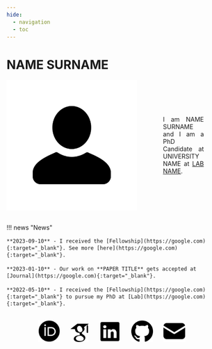 ```yaml
---
hide:
  - navigation
  - toc
---
```

<style>
  :root {
    --contact-icon-filter: invert(0%);
  }
  [data-md-color-scheme="slate"] {
    --contact-icon-filter: invert(100%);
  }
  .contact-icon {
    filter: var(--contact-icon-filter);
  }
  /* Set the initial color */
  a:hover {
      /* Set the color on hover */
      filter: brightness(100%) invert(80%);
      transition: filter 0.3s ease-in-out;
  }
  .img-text {
    display: flex;
  }
  .img-text-div {
    margin-right: 50px;
    margin-left: 50px;
  }
  @media screen and (max-width: 800px) {
    .img-text {
      flex-direction: column;
    }
    .img-text-div {
      margin-right: 20px;
      margin-left: 20px;
    }
  }
  @media screen and (max-width: 600px) {
    .img-text-div {
      margin-right: 5px;
      margin-left: 5px;
    }
  }
</style>

# NAME SURNAME
<div class="img-text" style="align-items: center;">
  <img style="float: right; margin-right: 10px;" width="300" height="300" src="./assets/avatar.png" />
  <div class="img-text-div" style="text-align: justify;"> 
    I am NAME SURNAME and I am a PhD Candidate at UNIVERSITY NAME at <a href="https://google.com" target="_blank">LAB NAME</a>.
  </div>
</div>
<br clear="left"/>

!!! news "News"

    **2023-09-10** - I received the [Fellowship](https://google.com){:target="_blank"}. See more [here](https://google.com){:target="_blank"}.

    **2023-01-10** - Our work on **PAPER TITLE** gets accepted at [Journal](https://google.com){:target="_blank"}.

    **2022-05-10** - I received the [Fellowship](https://google.com){:target="_blank"} to pursue my PhD at [Lab](https://google.com){:target="_blank"}.

<br clear="left"/>
<div style="align-items: center; display: block; text-align: center;">
  <a class="contact-icon" target="_blank" href="https://orcid.org"> <img style="float: center; margin-right: 20px" width="50" height="50" src="./assets/ORCIDiD.png"></a>
  <a class="contact-icon" target="_blank" href="https://scholar.google.com"> <img style="float: center; margin-right: 20px" width="42" height="42" src="./assets/googlescholar.png"></a>
  <a class="contact-icon" target="_blank" href="https://www.linkedin.com"> <img style="float: center; margin-right: 20px" width="50" height="50" src="./assets/linkedin.png"></a>
  <a class="contact-icon" target="_blank" href="https://github.com"> <img style="float: center; margin-right: 20px" width="50" height="50" src="./assets/github.png"></a>
  <a class="contact-icon" target="_blank" href="mailto:EMAIL"> <img style="float: center; margin-right: 20px" width="50" height="50" src="./assets/mail.png"></a>
</div>

